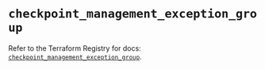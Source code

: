 # `checkpoint_management_exception_group`

Refer to the Terraform Registry for docs: [`checkpoint_management_exception_group`](https://registry.terraform.io/providers/checkpointsw/checkpoint/2.11.0/docs/resources/management_exception_group).
